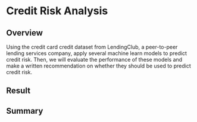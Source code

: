 # Credit Risk Analysis

## Overview 
Using the credit card credit dataset from LendingClub, a peer-to-peer lending services company, apply several machine learn models to predict credit risk. Then, we will evaluate the performance of these models and make a written recommendation on whether they should be used to predict credit risk. 

## Result

## Summary
